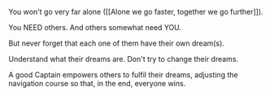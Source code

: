 
You won't go very far alone ([[Alone we go faster, together we go further]]).

You NEED others. And others somewhat need YOU.

But never forget that each one of them have their own dream(s).

Understand what their dreams are. Don't try to change their dreams.

A good Captain empowers others to fulfil their dreams, adjusting the navigation course so that, in the end, everyone wins.